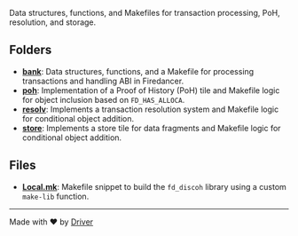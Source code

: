 <!--------------------------------------------------------------------------------->
<!-- IMPORTANT: This file is auto-generated by Driver (https://driver.ai). -------->
<!-- Manual edits may be overwritten on future commits. --------------------------->
<!--------------------------------------------------------------------------------->

Data structures, functions, and Makefiles for transaction processing, PoH, resolution, and storage.

## Folders
- **[bank](bank/README.md)**: Data structures, functions, and a Makefile for processing transactions and handling ABI in Firedancer.
- **[poh](poh/README.md)**: Implementation of a Proof of History (PoH) tile and Makefile logic for object inclusion based on `FD_HAS_ALLOCA`.
- **[resolv](resolv/README.md)**: Implements a transaction resolution system and Makefile logic for conditional object addition.
- **[store](store/README.md)**: Implements a store tile for data fragments and Makefile logic for conditional object addition.

## Files
- **[Local.mk](Local.mk.md)**: Makefile snippet to build the `fd_discoh` library using a custom `make-lib` function.

---
Made with ❤️ by [Driver](https://www.driver.ai/)